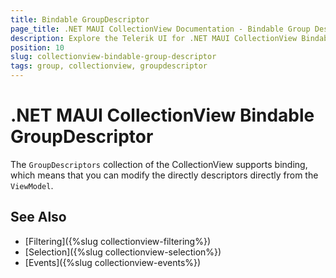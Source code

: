 ```yaml
---
title: Bindable GroupDescriptor
page_title: .NET MAUI CollectionView Documentation - Bindable Group Descriptors
description: Explore the Telerik UI for .NET MAUI CollectionView Bindable GroupDescriptor feature that lets you control the GroupDescriptor through MVVM.
position: 10
slug: collectionview-bindable-group-descriptor
tags: group, collectionview, groupdescriptor
---
```


# .NET MAUI CollectionView Bindable GroupDescriptor

The `GroupDescriptors` collection of the CollectionView supports binding, which means that you can modify the directly descriptors directly from the `ViewModel`.

## See Also

- [Filtering]({%slug collectionview-filtering%})
- [Selection]({%slug collectionview-selection%})
- [Events]({%slug collectionview-events%})